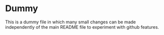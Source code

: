 # Dummy
This is a dummy file in which many small changes can be made independently of the main README file to experiment with github features.
